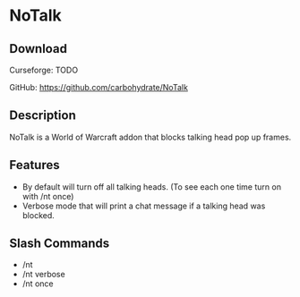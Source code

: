 # NoTalk

## Download
Curseforge: TODO

GitHub: https://github.com/carbohydrate/NoTalk

## Description
NoTalk is a World of Warcraft addon that blocks talking head pop up frames.

## Features
- By default will turn off all talking heads.  (To see each one time turn on with /nt once)
- Verbose mode that will print a chat message if a talking head was blocked.

## Slash Commands
- /nt
- /nt verbose
- /nt once

